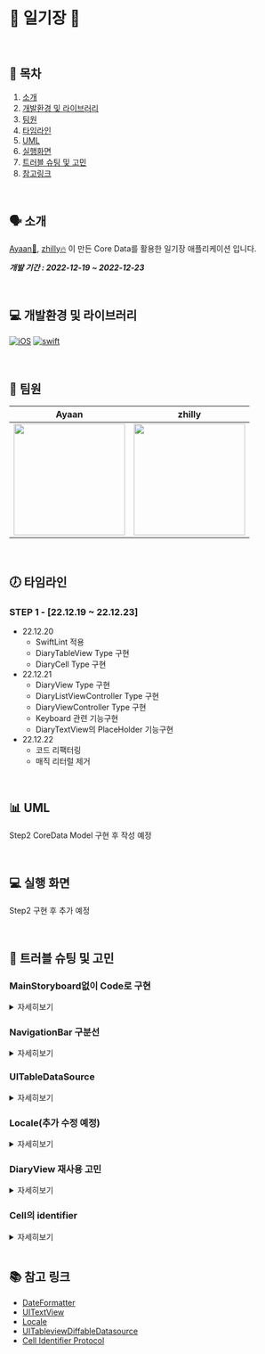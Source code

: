 # 📔 일기장 📔
<br>

## 📜 목차
1. [소개](#-소개)
2. [개발환경 및 라이브러리](#-개발환경-및-라이브러리)
3. [팀원](#-팀원)
4. [타임라인](#-타임라인)
5. [UML](#-UML)
6. [실행화면](#-실행-화면)
7. [트러블 슈팅 및 고민](#-트러블-슈팅-및-고민)
8. [참고링크](#-참고-링크)

<br>

## 🗣 소개
[Ayaan🦖](https://github.com/oneStar92), [zhilly🔥](https://github.com/zhilly11) 이 만든 Core Data를 활용한 일기장 애플리케이션 입니다.

***개발 기간 : 2022-12-19 ~ 2022-12-23***

<br>

## 💻 개발환경 및 라이브러리
[![iOS](https://img.shields.io/badge/iOS_Deployment_Target-15.0-blue)]()
[![swift](https://img.shields.io/badge/Xcode_Compatible-9.3-orange)]()

<br>

## 🧑 팀원
|Ayaan|zhilly|
|:---:|:---:|
|<img src= "https://i.imgur.com/Unq1bdd.png" width ="200"/>|<img src = "https://i.imgur.com/UGDRDhT.png" width=200 height=200>|

<br>

## 🕖 타임라인

### STEP 1 - [22.12.19 ~ 22.12.23]
- 22.12.20
    - SwiftLint 적용
    - DiaryTableView Type 구현
    - DiaryCell Type 구현
- 22.12.21
    - DiaryView Type 구현
    - DiaryListViewController Type 구현
    - DiaryViewController Type 구현
    - Keyboard 관련 기능구현
    - DiaryTextView의 PlaceHolder 기능구현
- 22.12.22
    - 코드 리팩터링
    - 매직 리터럴 제거

<br>

## 📊 UML
Step2 CoreData Model 구현 후 작성 예정

<br>

## 💻 실행 화면
Step2 구현 후 추가 예정


<br>

## 🎯 트러블 슈팅 및 고민

### **MainStoryboard없이 Code로 구현**

<details>
<summary>자세히보기</summary>
<div markdown="1">
    
- 요구사항에 코드로만 UI를 작성하라는 문구가 있어서 시도해보았습니다.
    1. Main.storyboard 삭제
    2. info.plist에서 storyboard관련 삭제
    3. SceneDelegate에서 ViewController로 이동할 수 있도록 RootViewController 설정

- 이와 같이 진행하고 실행시에 Main스토리보드 관련하여 에러가 뜨는 것을 확인했습니다
    1. 프로젝트 설정에서 Info탭에서 추가로 StoryBoard관련해서 삭제
    2. Build Settings에서 main storyboard관련 삭제 ![](https://i.imgur.com/6IpdAis.png)

- 위의 추가 과정을 통해 Main 스토리보드 없이 프로젝트를 진행할 수 있었습니다!
        
</div>
</details>

### **NavigationBar 구분선**

<details>
<summary>자세히보기</summary>
<div markdown="1">
    
- MainStoryboard가 없이 코드로만 UI를 구성해 봤습니다. `NavigationController`및 `rootViewController`를 `SceneDelegate`에서 인스턴스화 해주어서 첫 화면이 보여지게 구현해 봤습니다. 하지만 iOS 15부터 NavigationBar의 디자인이 수정되어 구분선이 보이지 않는 현상이 발생했습니다.
- `UINavigationBarAppearance`를 인스턴스화 한 후 `configureWithOpaqueBackground()`메서드로 현재 테마에 적합한 불투명한 bar appearance object로 구성한 뒤 `NavigationController.navigationBar`에 `standardAppearance`및 `scrollEdgeAppearance`에 할당해 줌으로 이전에 발생한 문제를 해결했습니다.
    
<details>
<summary>코드 보기</summary>
<div markdown="1">
    
```swift
let navigationController = UINavigationController(rootViewController: mainViewController)
let navigationBarAppearance = UINavigationBarAppearance()
navigationBarAppearance.configureWithOpaqueBackground()
        
navigationController.navigationBar.standardAppearance = navigationBarAppearance
navigationController.navigationBar.scrollEdgeAppearance = navigationBarAppearance
```
    
</div>
</details>

</div>
</details>

### **UITableDataSource**

<details>
<summary>자세히보기</summary>
<div markdown="1">
    
- `TableView`의 `DataSource`로 `UITableViewDiffableDataSource`를 사용했습니다. `UITableViewDiffableDataSource`의 경우 `ItemIdentifier`가 `Hashable`해야했으며 `ItemIdentifier`에 해당하는 `Diary` Type은 `Hashable`하지 못하는 문제가 발생했습니다.
- `Diary` Type이 인스턴스화 될 때 프로퍼티로 `UUID`를 할당해 줌으로 해당 문제를 해결했습니다.
- `Diary` Type이 `UUID`를 프로퍼티로 가지고 있는 것이 좋은 방향성인지 많은 고민을 했으나 추후 `CoreData`에서 검색등의 작업을 할때도 이러한 프로퍼티가 있으면 좋을 것 같다고 판단했습니다.

</div>
</details>


### **Locale(추가 수정 예정)**

<details>
<summary>자세히보기</summary>
<div markdown="1">
    
- 지역 및 언어에 맞는 작성일자를 표현해주려고 했습니다. 하지만 `Locale.current`의 값이 지역을 변경하고 언어를 변경해도 `eu_KR`과 같이 언어 부분이 `eu`로 표현되는 문제가 발생했습니다.

<details>
<summary>이미지 보기</summary>
<div markdown="1">
    
|Locale Current|Device Setting|
|:---:|:---:|
|![](https://i.imgur.com/KDKMb8l.png)|![](https://i.imgur.com/vW4CMqj.png)|
    
</div>
</details>
    
- `Locale.preferredLanguages.first`를 사용하여 설정된 언어 중 첫번째 언어에 해당하는 값으로 작성일자를 표현되게 해주어 문제를 해결했습니다.
- `Locale.current`는 현재 App의 지원되는 `Localization`에 영향을 받는 것을 알게되었습니다. 어떤 `Localization`을 사용할지 결정해서 `Locale.current`에 따라서 UI를 다르게 표현해 줄 예정입니다.
        
</div>
</details>

### **DiaryView 재사용 고민**

<details>
<summary>자세히보기</summary>
<div markdown="1">
    
-  Diary 수정화면과 작성화면을 구현하는 과정에서 ViewController를 2개로 구현해야할까 라는 고민을 했었습니다.
- 고민해본 결과 2개의 ViewController보다는 1개에서 처리를 해서 재사용을 하자라는 방식으로 진행했습니다.
        
</div>
</details>

### **Cell의 identifier**

<details>
<summary>자세히보기</summary>
<div markdown="1">
    
```swift
// 1번
static let identifier: String = String(describing: self)

// 2번
static func getIdentifier() -> String {
        return String(describing: self)
}
```

- 1번과 2번 방법 중 Cell의 identifier을 어떻게 사용하는 방법이 더 나은지 고민했습니다.
- 프로토콜을 사용해서 해결했습니다.
    
<details>
<summary>코드 보기</summary>
<div markdown="1">
    
```swift
protocol ReusableView: class {
    static var defaultReuseIdentifier: String { get }
}

extension ReusableView where Self: UIView {
    static var defaultReuseIdentifier: String {
        return String(describing: self)
    }
}
```
    
</div>
</details>
</div>
</details>

<br>

## 📚 참고 링크

- [DateFormatter](https://developer.apple.com/documentation/foundation/dateformatter)
- [UITextView](https://developer.apple.com/documentation/uikit/uitextview)
- [Locale](https://developer.apple.com/documentation/foundation/locale)
- [UITableviewDiffableDatasource](https://developer.apple.com/documentation/uikit/uitableviewdiffabledatasource)
- [Cell Identifier Protocol](https://medium.com/@gonzalezreal/ios-cell-registration-reusing-with-swift-protocol-extensions-and-generics-c5ac4fb5b75e)
